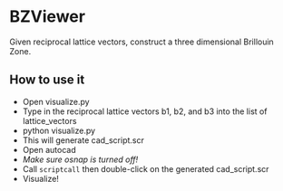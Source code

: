 # BZViewer
Given reciprocal lattice vectors, construct a three dimensional Brillouin Zone.

## How to use it
- Open visualize.py
- Type in the reciprocal lattice vectors b1, b2, and b3 into the list of lattice_vectors
- python visualize.py
- This will generate cad_script.scr
- Open autocad
- *Make sure osnap is turned off!*
- Call `scriptcall` then double-click on the generated cad_script.scr
- Visualize!
